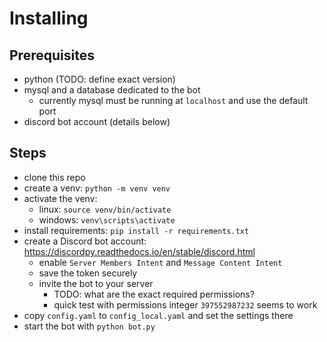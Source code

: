 # Installing
## Prerequisites
- python (TODO: define exact version)
- mysql and a database dedicated to the bot
  - currently mysql must be running at `localhost` and use the default port
- discord bot account (details below)
## Steps
- clone this repo
- create a venv: `python -m venv venv`
- activate the venv:
  - linux: `source venv/bin/activate`
  - windows: `venv\scripts\activate`
- install requirements: `pip install -r requirements.txt`
- create a Discord bot account: https://discordpy.readthedocs.io/en/stable/discord.html
  - enable `Server Members Intent` and `Message Content Intent`
  - save the token securely
  - invite the bot to your server
    - TODO: what are the exact required permissions?
    - quick test with permissions integer `397552987232` seems to work
- copy `config.yaml` to `config_local.yaml` and set the settings there
- start the bot with `python bot.py`
